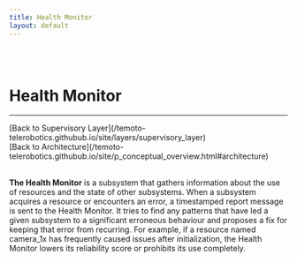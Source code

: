 ```yaml
---
title: Health Monitor
layout: default
---
```


<br><br>

# Health Monitor
<hr>
[Back to Supervisory Layer](/temoto-telerobotics.githubub.io/site/layers/supervisory_layer) <br>
[Back to Architecture](/temoto-telerobotics.githubub.io/site/p_conceptual_overview.html#architecture) <br>
<br>

**The Health Monitor** is a subsystem that gathers information about the use of resources and the state of other subsystems. When a subsystem acquires a resource or encounters an error, a timestamped report message is sent to the Health Monitor. It tries to find any patterns that have led a given subsystem to a significant erroneous behaviour and proposes a fix for keeping that error from recurring. For example, if a resource named camera_1x has frequently caused issues after initialization, the Health Monitor lowers its reliability score or prohibits its use completely.

